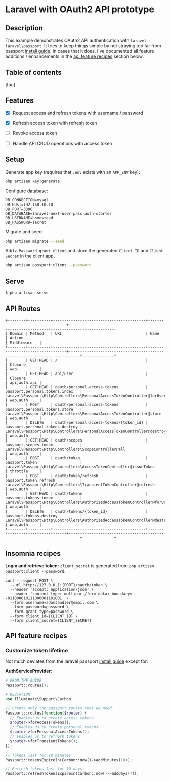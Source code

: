 # Laravel with OAuth2 API prototype

## Description
This example demonstrates OAuth2 API authentication with `laravel` + `laravel\passport`. It tries to keep things simple by not straying too far from passport [install guide](https://laravel.com/docs/5.8/passport#installation). In cases that it does, I've documented all feature additions / enhancements in the [api feature recipes](#api-feature-recipes) section below.

## Table of contents
[toc]

## Features

- [x] Request access and refresh tokens with username / password
- [x] Refresh access token with refresh token
- [ ] Revoke access token
- [ ] Handle API CRUD operations with access token


## Setup

Generate app key (requires that `.env` exists with an `APP_ENV` key):
```bash
php artisan key:generate
```

Configure database:
```env
DB_CONNECTION=mysql
DB_HOST=192.168.10.10
DB_PORT=3306
DB_DATABASE=laravel-next-user-pass-auth-starter
DB_USERNAME=homestead
DB_PASSWORD=secret
```

Migrate and seed:
```bash
php artisan migrate --seed
```

Add a `Password grant client` and store the generated `Client ID` and `Client Secret` in the client app.

```bash
php artisan passport:client --password
```

## Serve
```bash
$ php artisan serve
```

## API Routes
```
+--------+----------+-----------------------------------------+----------------------------------+---------------------------------------------------------------------------+--------------+
| Domain | Method   | URI                                     | Name                             | Action                                                                    | Middleware   |
+--------+----------+-----------------------------------------+----------------------------------+---------------------------------------------------------------------------+--------------+
|        | GET|HEAD | /                                       |                                  | Closure                                                                   | web          |
|        | GET|HEAD | api/user                                |                                  | Closure                                                                   | api,auth:api |
|        | GET|HEAD | oauth/personal-access-tokens            | passport.personal.tokens.index   | Laravel\Passport\Http\Controllers\PersonalAccessTokenController@forUser   | web,auth     |
|        | POST     | oauth/personal-access-tokens            | passport.personal.tokens.store   | Laravel\Passport\Http\Controllers\PersonalAccessTokenController@store     | web,auth     |
|        | DELETE   | oauth/personal-access-tokens/{token_id} | passport.personal.tokens.destroy | Laravel\Passport\Http\Controllers\PersonalAccessTokenController@destroy   | web,auth     |
|        | GET|HEAD | oauth/scopes                            | passport.scopes.index            | Laravel\Passport\Http\Controllers\ScopeController@all                     | web,auth     |
|        | POST     | oauth/token                             | passport.token                   | Laravel\Passport\Http\Controllers\AccessTokenController@issueToken        | throttle     |
|        | POST     | oauth/token/refresh                     | passport.token.refresh           | Laravel\Passport\Http\Controllers\TransientTokenController@refresh        | web,auth     |
|        | GET|HEAD | oauth/tokens                            | passport.tokens.index            | Laravel\Passport\Http\Controllers\AuthorizedAccessTokenController@forUser | web,auth     |
|        | DELETE   | oauth/tokens/{token_id}                 | passport.tokens.destroy          | Laravel\Passport\Http\Controllers\AuthorizedAccessTokenController@destroy | web,auth     |
+--------+----------+-----------------------------------------+----------------------------------+---------------------------------------------------------------------------+--------------+
```

## Insomnia recipes
**Login and retrieve token:**
`client_secret` is generated from `php artisan passport:client --password`.
```shell
curl --request POST \
  --url http://127.0.0.1:{PORT}/oauth/token \
  --header 'accept: application/json' \
  --header 'content-type: multipart/form-data; boundary=---011000010111000001101001' \
  --form username=adamsandler@email.com \
  --form password=password \
  --form grant_type=password \
  --form client_id={CLIENT_ID} \
  --form client_secret={CLIENT_SECRET}
```

## API feature recipes

### Customize token lifetime

Not much deviates from the laravel passport [install guide](https://laravel.com/docs/5.8/passport#installation) except for:

**AuthServiceProvider:**

```php
# FROM THE GUIDE
Passport::routes();

# DEVIATION
use Illuminate\Support\Carbon;

// Create only the passport routes that we need.
Passport::routes(function($router) {
  // Enables us to create access tokens
  $router->forAccessTokens();
  // Enables us to create personal tokens
  $router->forPersonalAccessTokens();
  // Enables us to refresh tokens
  $router->forTransientTokens();
});

// Tokens last for 10 minutes
Passport::tokensExpireIn(Carbon::now()->addMinutes(10));

// Refresh tokens last for 10 days.
Passport::refreshTokensExpireIn(Carbon::now()->addDays(7));
```